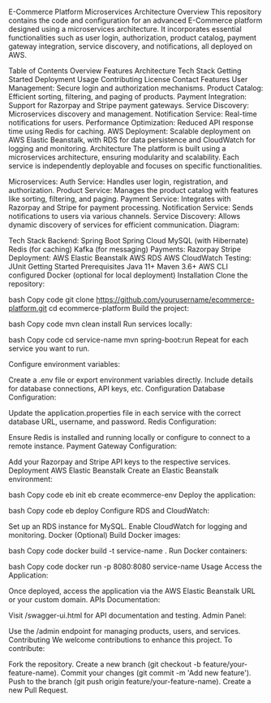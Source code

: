 E-Commerce Platform Microservices Architecture
Overview
This repository contains the code and configuration for an advanced E-Commerce platform designed using a microservices architecture. It incorporates essential functionalities such as user login, authorization, product catalog, payment gateway integration, service discovery, and notifications, all deployed on AWS.

Table of Contents
Overview
Features
Architecture
Tech Stack
Getting Started
Deployment
Usage
Contributing
License
Contact
Features
User Management: Secure login and authorization mechanisms.
Product Catalog: Efficient sorting, filtering, and paging of products.
Payment Integration: Support for Razorpay and Stripe payment gateways.
Service Discovery: Microservices discovery and management.
Notification Service: Real-time notifications for users.
Performance Optimization: Reduced API response time using Redis for caching.
AWS Deployment: Scalable deployment on AWS Elastic Beanstalk, with RDS for data persistence and CloudWatch for logging and monitoring.
Architecture
The platform is built using a microservices architecture, ensuring modularity and scalability. Each service is independently deployable and focuses on specific functionalities.

Microservices:
Auth Service: Handles user login, registration, and authorization.
Product Service: Manages the product catalog with features like sorting, filtering, and paging.
Payment Service: Integrates with Razorpay and Stripe for payment processing.
Notification Service: Sends notifications to users via various channels.
Service Discovery: Allows dynamic discovery of services for efficient communication.
Diagram:
 <!-- Replace with the actual path to your diagram -->

Tech Stack
Backend:
Spring Boot
Spring Cloud
MySQL (with Hibernate)
Redis (for caching)
Kafka (for messaging)
Payments:
Razorpay
Stripe
Deployment:
AWS Elastic Beanstalk
AWS RDS
AWS CloudWatch
Testing:
JUnit
Getting Started
Prerequisites
Java 11+
Maven 3.6+
AWS CLI configured
Docker (optional for local deployment)
Installation
Clone the repository:

bash
Copy code
git clone https://github.com/yourusername/ecommerce-platform.git
cd ecommerce-platform
Build the project:

bash
Copy code
mvn clean install
Run services locally:

bash
Copy code
cd service-name
mvn spring-boot:run
Repeat for each service you want to run.

Configure environment variables:

Create a .env file or export environment variables directly.
Include details for database connections, API keys, etc.
Configuration
Database Configuration:

Update the application.properties file in each service with the correct database URL, username, and password.
Redis Configuration:

Ensure Redis is installed and running locally or configure to connect to a remote instance.
Payment Gateway Configuration:

Add your Razorpay and Stripe API keys to the respective services.
Deployment
AWS Elastic Beanstalk
Create an Elastic Beanstalk environment:

bash
Copy code
eb init
eb create ecommerce-env
Deploy the application:

bash
Copy code
eb deploy
Configure RDS and CloudWatch:

Set up an RDS instance for MySQL.
Enable CloudWatch for logging and monitoring.
Docker (Optional)
Build Docker images:

bash
Copy code
docker build -t service-name .
Run Docker containers:

bash
Copy code
docker run -p 8080:8080 service-name
Usage
Access the Application:

Once deployed, access the application via the AWS Elastic Beanstalk URL or your custom domain.
APIs Documentation:

Visit /swagger-ui.html for API documentation and testing.
Admin Panel:

Use the /admin endpoint for managing products, users, and services.
Contributing
We welcome contributions to enhance this project. To contribute:

Fork the repository.
Create a new branch (git checkout -b feature/your-feature-name).
Commit your changes (git commit -m 'Add new feature').
Push to the branch (git push origin feature/your-feature-name).
Create a new Pull Request.
